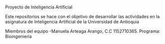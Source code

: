 Proyecto de Inteligencia Artificial

Este repositorios se hace con el objetivo de desarrollar las actividades en la asignatura de Inteligencia Artificial de la Universidad de Antioquia

Miembros del equipo
-Manuela Arteaga Arango, C.C 1152710365. Programa: Bioingenieria
